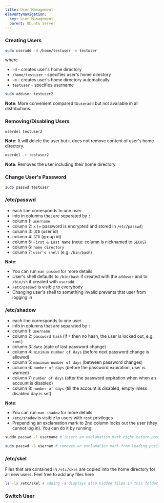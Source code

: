 ```yaml
---
title: User Management
eleventyNavigation:
  key: User Management
  parent: Ubuntu Server   
---
```

### Creating Users
```bash
sudo useradd -d /home/testuser -m testuser
```
where
- `-d` - creates user's home directory
- `/home/testuser` - specifies user's home directory
- `-m` - creates user's home directory automatically
- `testuser` - specifies username

```bash
sudo adduser testuser2
```
**Note:** More convenient compared to`useradd` but not available in all distributions.

### Removing/Disabling Users
```bash
userdel testuser2
```
**Note:** It will delete the user but it does not remove content of user's home directory.

```bash
userdel -r testuser2
```
**Note:** Removes the user including their home directory.

### Change User's Password 
```bash
sudo passwd testuser
```

### /etc/passwd 
- each line corresponds to one user
- info in columns that are separated by `:`
- column 1: `username`
- column 2: `x` (= password is encrypted and stored in `/etc/passwd`)
- column 3: `UID` (user id)
- column 4: `GID` (group id)
- column 5: `First & Last Name` (note: column is nicknamed to `GECOS`)
- column 6: `home directory`
- column 7: `user's shell` (e.g. `/bin/bash`)

**Note:** 
- You can run `man passwd` for more details
- User's shell defaults to `/bin/bash` if created with the `adduser` and to `/bin/sh` if created with `useradd`
- `/etc/passwd` is visible to everybody
- Changing user's shell to something invalid prevents that user from logging in

### /etc/shadow
- each line corresponds to one user
- info in columns that are separated by `:`
- column 1: `username`
- column 2: `password hash` (if `*` then no hash, the user is locked out, e.g. `root`)
- column 3: `date` (date of last password change)
- column 4: `minimum number of days` (before next password change is allowed)
- column 5: `maximum number of days` (between password changes)
- column 6: `number of days` (before the password expiration, user is warned)
- column 7: `number of days` (after the password expiration when when an account is disabled)
- column 8: `number of days` (till the account is disabled, empty inless disabled day is set)

**Note:** 
- You can run `man shadow` for more details
- `/etc/shadow` is visible to users with `root` privileges
- Prepending an exclamation mark to 2nd column locks out the user (they cannot log in). You can do it by running:

```bash
suddo passwd -l username # insert an exclamation mark right before password hash
```

```bash
sudo passwd -S usernam # removes an exclamation mark from leading position
```

### /etc/skel
Files that are contained in `/etc/skel` are copied into the home directory for all new users. Feel free to add any files here

```bash
ls -la /etc/skel # adding -a displays also hidden files in this folder
```

### Switch User
